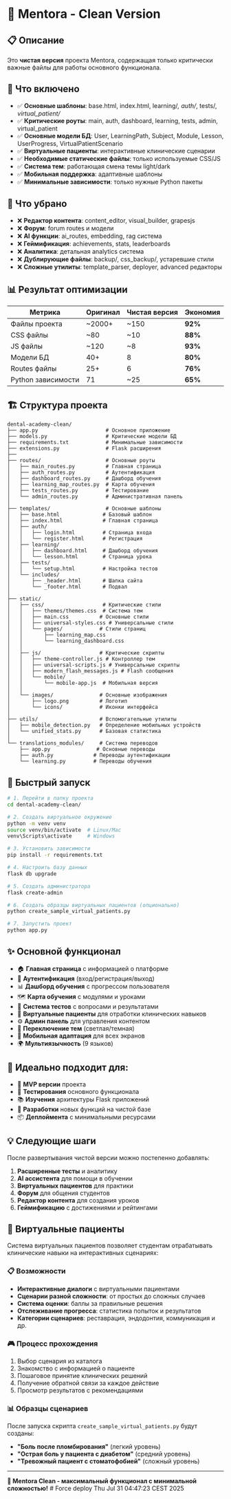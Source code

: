 # 🦷 Mentora - Clean Version

## 📋 Описание
Это **чистая версия** проекта Mentora, содержащая только критически важные файлы для работы основного функционала.

## 🎯 Что включено
- ✅ **Основные шаблоны**: base.html, index.html, learning/*, auth/*, tests/*, virtual_patient/*
- ✅ **Критические роуты**: main, auth, dashboard, learning, tests, admin, virtual_patient
- ✅ **Основные модели БД**: User, LearningPath, Subject, Module, Lesson, UserProgress, VirtualPatientScenario
- ✅ **Виртуальные пациенты**: интерактивные клинические сценарии
- ✅ **Необходимые статические файлы**: только используемые CSS/JS
- ✅ **Система тем**: работающая смена темы light/dark
- ✅ **Мобильная поддержка**: адаптивные шаблоны
- ✅ **Минимальные зависимости**: только нужные Python пакеты

## 🚫 Что убрано
- ❌ **Редактор контента**: content_editor, visual_builder, grapesjs
- ❌ **Форум**: forum routes и модели
- ❌ **AI функции**: ai_routes, embedding, rag система
- ❌ **Геймификация**: achievements, stats, leaderboards  
- ❌ **Аналитика**: детальная analytics система
- ❌ **Дублирующие файлы**: backup/, css_backup/, устаревшие стили
- ❌ **Сложные утилиты**: template_parser, deployer, advanced редакторы

## 📊 Результат оптимизации
| Метрика | Оригинал | Чистая версия | Экономия |
|---------|----------|---------------|----------|
| Файлы проекта | ~2000+ | ~150 | **92%** |
| CSS файлы | ~80 | ~10 | **88%** |
| JS файлы | ~120 | ~8 | **93%** |
| Модели БД | 40+ | 8 | **80%** |
| Routes файлы | 25+ | 6 | **76%** |
| Python зависимости | 71 | ~25 | **65%** |

## 🏗️ Структура проекта

```
dental-academy-clean/
├── app.py                      # Основное приложение
├── models.py                   # Критические модели БД
├── requirements.txt            # Минимальные зависимости
├── extensions.py               # Flask расширения
├── 
├── routes/                     # Основные роуты
│   ├── main_routes.py          # Главная страница
│   ├── auth_routes.py          # Аутентификация  
│   ├── dashboard_routes.py     # Дашборд обучения
│   ├── learning_map_routes.py  # Карта обучения
│   ├── tests_routes.py         # Тестирование
│   └── admin_routes.py         # Административная панель
│
├── templates/                  # Основные шаблоны
│   ├── base.html              # Базовый шаблон
│   ├── index.html             # Главная страница
│   ├── auth/
│   │   ├── login.html         # Страница входа
│   │   └── register.html      # Регистрация
│   ├── learning/
│   │   ├── dashboard.html     # Дашборд обучения
│   │   └── lesson.html        # Страница урока
│   ├── tests/
│   │   └── setup.html         # Настройка тестов
│   └── includes/
│       ├── _header.html       # Шапка сайта
│       └── _footer.html       # Подвал
│
├── static/
│   ├── css/                   # Критические стили
│   │   ├── themes/themes.css  # Система тем
│   │   ├── main.css          # Основные стили
│   │   ├── universal-styles.css # Универсальные стили
│   │   └── pages/            # Стили страниц
│   │       ├── learning_map.css
│   │       └── learning_dashboard.css
│   │
│   ├── js/                   # Критические скрипты
│   │   ├── theme-controller.js # Контроллер тем
│   │   ├── universal-scripts.js # Универсальные скрипты
│   │   ├── modern_flash_messages.js # Flash сообщения
│   │   └── mobile/
│   │       └── mobile-app.js  # Мобильная версия
│   │
│   └── images/               # Основные изображения
│       ├── logo.png          # Логотип
│       └── icons/            # Иконки интерфейса
│
├── utils/                    # Вспомогательные утилиты
│   ├── mobile_detection.py   # Определение мобильных устройств
│   └── unified_stats.py      # Базовая статистика
│
└── translations_modules/     # Система переводов
    ├── app.py               # Основные переводы
    ├── auth.py             # Переводы аутентификации
    └── learning.py         # Переводы обучения
```

## 🚀 Быстрый запуск

```bash
# 1. Перейти в папку проекта
cd dental-academy-clean/

# 2. Создать виртуальное окружение
python -m venv venv
source venv/bin/activate  # Linux/Mac
venv\Scripts\activate     # Windows

# 3. Установить зависимости
pip install -r requirements.txt

# 4. Настроить базу данных
flask db upgrade

# 5. Создать администратора
flask create-admin

# 6. Создать образцы виртуальных пациентов (опционально)
python create_sample_virtual_patients.py

# 7. Запустить проект
python app.py
```

## ✨ Основной функционал
- 🏠 **Главная страница** с информацией о платформе
- 🔐 **Аутентификация** (вход/регистрация/выход)
- 📊 **Дашборд обучения** с прогрессом пользователя
- 🗺️ **Карта обучения** с модулями и уроками
- 📝 **Система тестов** с вопросами и результатами
- 🦷 **Виртуальные пациенты** для отработки клинических навыков
- ⚙️ **Админ панель** для управления контентом
- 🎨 **Переключение тем** (светлая/темная)
- 📱 **Мобильная адаптация** для всех экранов
- 🌍 **Мультиязычность** (9 языков)

## 🎯 Идеально подходит для:
- 🚀 **MVP версии** проекта
- 🧪 **Тестирования** основного функционала  
- 📚 **Изучения** архитектуры Flask приложений
- 🔧 **Разработки** новых функций на чистой базе
- 📦 **Деплоймента** с минимальными ресурсами

## 💡 Следующие шаги
После развертывания чистой версии можно постепенно добавлять:
1. **Расширенные тесты** и аналитику
2. **AI ассистента** для помощи в обучении
3. **Виртуальных пациентов** для практики
4. **Форум** для общения студентов
5. **Редактор контента** для создания уроков
6. **Геймификацию** с достижениями и рейтингами

## 🦷 Виртуальные пациенты

Система виртуальных пациентов позволяет студентам отрабатывать клинические навыки на интерактивных сценариях:

### 📋 Возможности
- **Интерактивные диалоги** с виртуальными пациентами
- **Сценарии разной сложности**: от простых до сложных случаев
- **Система оценки**: баллы за правильные решения
- **Отслеживание прогресса**: статистика попыток и результатов
- **Категории сценариев**: реставрация, эндодонтия, коммуникация и др.

### 🎮 Процесс прохождения
1. Выбор сценария из каталога
2. Знакомство с информацией о пациенте
3. Пошаговое принятие клинических решений
4. Получение обратной связи за каждое действие
5. Просмотр результатов с рекомендациями

### 📊 Образцы сценариев
После запуска скрипта `create_sample_virtual_patients.py` будут созданы:
- **"Боль после пломбирования"** (легкий уровень)
- **"Острая боль у пациента с диабетом"** (средний уровень)  
- **"Тревожный пациент с стоматофобией"** (сложный уровень)

---

**🎉 Mentora Clean - максимальный функционал с минимальной сложностью!** # Force deploy Thu Jul 31 04:47:23 CEST 2025
